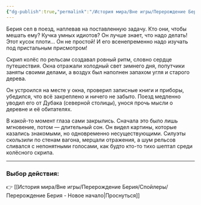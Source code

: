 ```yaml
---
{"dg-publish":true,"permalink":"/История мира/Вне игры/Перерождение Берия/Спойлеры/Перерождение Берия - Назад на Юг/","noteIcon":"","created":"2025-10-22T18:46:42.235+03:00","updated":"2025-10-22T14:46:29.871+03:00"}
---
```



Берия сел в поезд, наплевав на поставленную задачу. Кто они, чтобы мешать ему? Кучка умных идиотов? Он лучше знает, что надо делать! Этот кусок плоти... Он не простой! И его всенепременно надо изучать под пристальным присмотром!  

Скрип колёс по рельсам создавал ровный ритм, словно сердце путешествия. Окна отражали холодный свет зимнего дня, попутчики заняты своими делами, а воздух был наполнен запахом угля и старого дерева.  

Он устроился на месте у окна, проверил записные книги и приборы, убедился, что всё закреплено и ничего не забыто. Поезд медленно уводил его от Дубака (северной столицы), унося прочь мысли о деревне и её обитателях.  

В какой-то момент глаза сами закрылись. Сначала это было лишь мгновение, потом — длительный сон. Он видел картины, которые казались знакомыми, но одновременно несуществующими. Силуэты скользили по стенам вагона, мерцали отражения, а шум рельсов сливался с непонятными голосами, как будто кто-то тихо шептал среди колёсного скрипа.  

---

### Выбор действия:

👉 [[История мира/Вне игры/Перерождение Берия/Спойлеры/Перерождение Берия - Новое начало\|Проснуться]]
